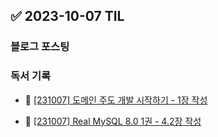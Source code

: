 ## ✅ 2023-10-07 TIL

### 블로그 포스팅

### 독서 기록

- 📝 [[231007] 도메인 주도 개발 시작하기 - 1장 작성](https://github.com/dahyen0o/development-books/commit/5647447f66db3bd1bb9ad03bf5d842ab4bdd8c3e)

- 📝 [[231007] Real MySQL 8.0 1권 - 4.2장 작성](https://github.com/dahyen0o/development-books/commit/7e63a4398262250fa8dc0d7f4d245ae0e7390fd1)


